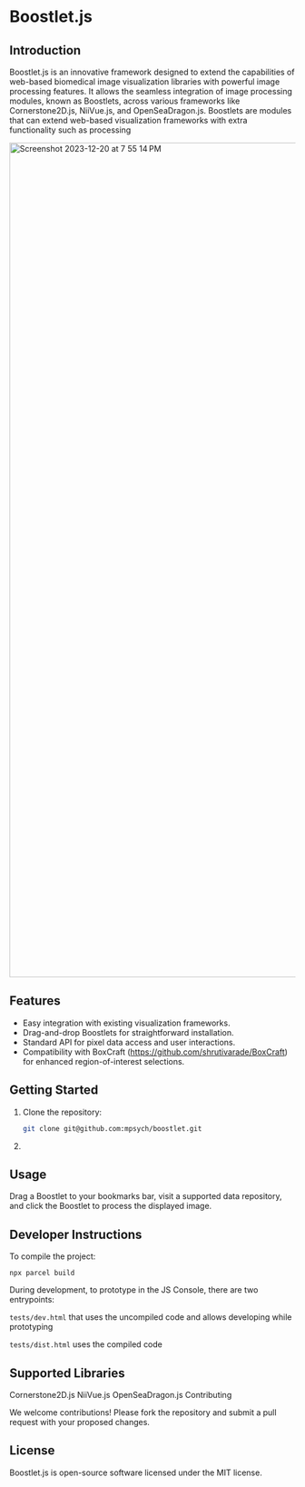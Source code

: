 # Boostlet.js

## Introduction
Boostlet.js is an innovative framework designed to extend the capabilities of web-based biomedical image visualization libraries with powerful image processing features. It allows the seamless integration of image processing modules, known as Boostlets, across various frameworks like Cornerstone2D.js, NiiVue.js, and OpenSeaDragon.js. Boostlets are modules that can extend web-based visualization
frameworks with extra functionality such as processing

<img width="1470" alt="Screenshot 2023-12-20 at 7 55 14 PM" src="https://github.com/shrutivarade/boostlet/assets/37963866/5d7cfb18-5b66-4cb1-8c93-6a425ece8055">


## Features
- Easy integration with existing visualization frameworks.
- Drag-and-drop Boostlets for straightforward installation.
- Standard API for pixel data access and user interactions.
- Compatibility with BoxCraft (https://github.com/shrutivarade/BoxCraft) for enhanced region-of-interest selections.

## Getting Started
1. Clone the repository:
   ```bash
   git clone git@github.com:mpsych/boostlet.git
2. <script src="https://raw.githubusercontent.com/mpsych/boostlet/main/dist/boostlet.min.js"></script>

## Usage

Drag a Boostlet to your bookmarks bar, visit a supported data repository, and click the Boostlet to process the displayed image.

## Developer Instructions

To compile the project:

`npx parcel build`

During development, to prototype in the JS Console, there are two entrypoints:

`tests/dev.html` that uses the uncompiled code and allows developing while prototyping

`tests/dist.html` uses the compiled code

## Supported Libraries

Cornerstone2D.js
NiiVue.js
OpenSeaDragon.js
Contributing

We welcome contributions! Please fork the repository and submit a pull request with your proposed changes.

## License

Boostlet.js is open-source software licensed under the MIT license.
